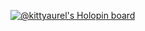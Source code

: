 [![@kittyaurel's Holopin board](https://holopin.io/api/user/board?user=kittyaurel)](https://holopin.io/@kittyaurel)
